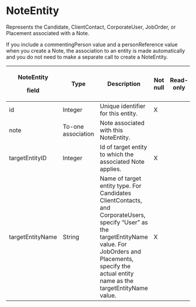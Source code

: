 # NoteEntity

Represents the Candidate, ClientContact, CorporateUser, JobOrder, or Placement associated with a Note.

If you include a commentingPerson value and a personReference value when you create a Note, the association to an entity is made automatically and you do not need to make a separate call to create a NoteEntity.

<table>
<thead>
<tr class="header">
<th><p><strong>NoteEntity</strong></p>
<p><strong>field</strong></p></th>
<th><strong>Type</strong></th>
<th><strong>Description</strong></th>
<th><strong>Not null</strong></th>
<th><strong>Read-only</strong></th>
</tr>
</thead>
<tbody>
<tr class="odd">
<td>id</td>
<td>Integer</td>
<td>Unique identifier for this entity.</td>
<td>X</td>
<td> </td>
</tr>
<tr class="even">
<td>note</td>
<td>To-one association</td>
<td>Note associated with this NoteEntity.</td>
<td> </td>
<td> </td>
</tr>
<tr class="odd">
<td>targetEntityID</td>
<td>Integer</td>
<td>Id of target entity to which the associated Note applies.</td>
<td>X</td>
<td> </td>
</tr>
<tr class="even">
<td>targetEntityName</td>
<td>String</td>
<td>Name of target entity type. For Candidates ClientContacts, and CorporateUsers, specify “User” as the targetEntityName value. For JobOrders and Placements, specify the actual entity name as the targetEntityName value.</td>
<td>X</td>
<td> </td>
</tr>
</tbody>
</table>